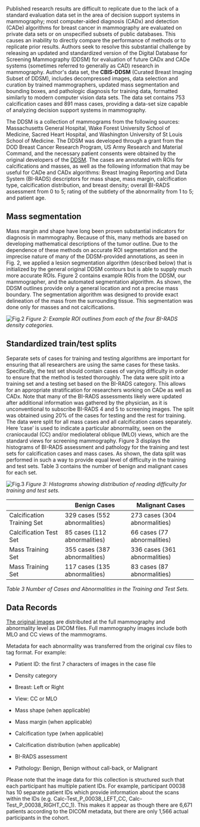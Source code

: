 Published research results are difficult to replicate due to the lack of a standard evaluation data set in the area of decision support systems in mammography; most computer-aided diagnosis (CADx) and detection (CADe) algorithms for breast cancer in mammography are evaluated on private data sets or on unspecified subsets of public databases. This causes an inability to directly compare the performance of methods or to replicate prior results. Authors seek to resolve this substantial challenge by releasing an updated and standardized version of the Digital Database for Screening Mammography (DDSM) for evaluation of future CADx and CADe systems (sometimes referred to generally as CAD) research in mammography. Author's data set, the **CBIS-DDSM** (Curated Breast Imaging Subset of DDSM), includes decompressed images, data selection and curation by trained mammographers, updated mass segmentation and bounding boxes, and pathologic diagnosis for training data, formatted similarly to modern computer vision data sets. The data set contains 753 calcification cases and 891 mass cases, providing a data-set size capable of analyzing decision support systems in mammography.

The DDSM is a collection of mammograms from the following sources: Massachusetts General Hospital, Wake Forest University School of Medicine, Sacred Heart Hospital, and Washington University of St Louis School of Medicine. The DDSM was developed through a grant from the DOD Breast Cancer Research Program, US Army Research and Material Command, and the necessary patient consents were obtained by the original developers of the [DDSM](http://marathon.csee.usf.edu/Mammography/software/HeathEtAlIWDM_2000.pdf). The cases are annotated with ROIs for calcifications and masses, as well as the following information that may be useful for CADe and CADx algorithms: Breast Imaging Reporting and Data System (BI-RADS) descriptors for mass shape, mass margin, calcification type, calcification distribution, and breast density; overall BI-RADS assessment from 0 to 5; rating of the subtlety of the abnormality from 1 to 5; and patient age.

## Mass segmentation

Mass margin and shape have long been proven substantial indicators for diagnosis in mammography. Because of this, many methods are based on developing mathematical descriptions of the tumor outline. Due to the dependence of these methods on accurate ROI segmentation and the imprecise nature of many of the DDSM-provided annotations, as seen in Fig. 2, we applied a lesion segmentation algorithm (described below) that is initialized by the general original DDSM contours but is able to supply much more accurate ROIs. Figure 2 contains example ROIs from the DDSM, our mammographer, and the automated segmentation algorithm. As shown, the DDSM outlines provide only a general location and not a precise mass boundary. The segmentation algorithm was designed to provide exact delineation of the mass from the surrounding tissue. This segmentation was done only for masses and not calcifications.

![Fig.2](https://i.ibb.co/xqKRrDV/41597-2017-Article-BFsdata2017177-Fig2-HTML.webp)
<i>Figure 2: Example ROI outlines from each of the four BI-RADS density categories.</i>

## Standardized train/test splits

Separate sets of cases for training and testing algorithms are important for ensuring that all researchers are using the same cases for these tasks. Specifically, the test set should contain cases of varying difficulty in order to ensure that the method is tested thoroughly. The data were split into a training set and a testing set based on the BI-RADS category. This allows for an appropriate stratification for researchers working on CADe as well as CADx. Note that many of the BI-RADS assessments likely were updated after additional information was gathered by the physician, as it is unconventional to subscribe BI-RADS 4 and 5 to screening images. The split was obtained using 20% of the cases for testing and the rest for training. The data were split for all mass cases and all calcification cases separately. Here ‘case’ is used to indicate a particular abnormality, seen on the craniocaudal (CC) and/or mediolateral oblique (MLO) views, which are the standard views for screening mammography. Figure 3 displays the histograms of BI-RADS assessment and pathology for the training and test sets for calcification cases and mass cases. As shown, the data split was performed in such a way to provide equal level of difficulty in the training and test sets. Table 3 contains the number of benign and malignant cases for each set.

![Fig.3](https://i.ibb.co/wdf4p5n/41597-2017-Article-BFsdata2017177-Fig3-HTML.webp)
<i>Figure 3: Histograms showing distribution of reading difficulty for training and test sets.</i>



|                            |        Benign Cases          |        Malignant Cases       |
|----------------------------|------------------------------|------------------------------|
| Calcification Training Set | 329 cases (552 abnormalities)| 273 cases (304 abnormalities)|
| Calcification Test Set     | 85 cases (112 abnormalities) | 66 cases (77 abnormalities)  |
| Mass Training Set          | 355 cases (387 abnormalities)| 336 cases (361 abnormalities)|
| Mass Training Set          | 117 cases (135 abnormalities)| 83 cases (87 abnormalities)  |

<i>Table 3 Number of Cases and Abnormalities in the Training and Test Sets.</i>

## Data Records

[The original images](https://wiki.cancerimagingarchive.net/pages/viewpage.action?pageId=22516629#22516629accaef0469834754b89af9e007760b10) are distributed at the full mammography and abnormality level as DICOM files. Full mammography images include both MLO and CC views of the mammograms. 

Metadata for each abnormality was transferred from the original csv files to tag format. For example:

- Patient ID: the first 7 characters of images in the case file

- Density category

- Breast: Left or Right

- View: CC or MLO

- Mass shape (when applicable)

- Mass margin (when applicable)

- Calcification type (when applicable)

- Calcification distribution (when applicable)

- BI-RADS assessment

- Pathology: Benign, Benign without call-back, or Malignant

Please note that the image data for this collection is structured such that each participant has multiple patient IDs.  For example, participant 00038 has 10 separate patient IDs which provide information about the scans within the IDs (e.g. Calc-Test_P_00038_LEFT_CC, Calc-Test_P_00038_RIGHT_CC_1).  This makes it appear as though there are 6,671 patients according to the DICOM metadata, but there are only 1,566 actual participants in the cohort.
